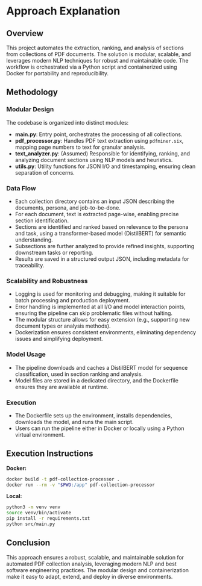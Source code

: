 # Approach Explanation

## Overview
This project automates the extraction, ranking, and analysis of sections from collections of PDF documents. The solution is modular, scalable, and leverages modern NLP techniques for robust and maintainable code. The workflow is orchestrated via a Python script and containerized using Docker for portability and reproducibility.

## Methodology

### Modular Design
The codebase is organized into distinct modules:
- **main.py**: Entry point, orchestrates the processing of all collections.
- **pdf_processor.py**: Handles PDF text extraction using `pdfminer.six`, mapping page numbers to text for granular analysis.
- **text_analyzer.py**: (Assumed) Responsible for identifying, ranking, and analyzing document sections using NLP models and heuristics.
- **utils.py**: Utility functions for JSON I/O and timestamping, ensuring clean separation of concerns.

### Data Flow
- Each collection directory contains an input JSON describing the documents, persona, and job-to-be-done.
- For each document, text is extracted page-wise, enabling precise section identification.
- Sections are identified and ranked based on relevance to the persona and task, using a transformer-based model (DistilBERT) for semantic understanding.
- Subsections are further analyzed to provide refined insights, supporting downstream tasks or reporting.
- Results are saved in a structured output JSON, including metadata for traceability.

### Scalability and Robustness
- Logging is used for monitoring and debugging, making it suitable for batch processing and production deployment.
- Error handling is implemented at all I/O and model interaction points, ensuring the pipeline can skip problematic files without halting.
- The modular structure allows for easy extension (e.g., supporting new document types or analysis methods).
- Dockerization ensures consistent environments, eliminating dependency issues and simplifying deployment.

### Model Usage
- The pipeline downloads and caches a DistilBERT model for sequence classification, used in section ranking and analysis.
- Model files are stored in a dedicated directory, and the Dockerfile ensures they are available at runtime.

### Execution
- The Dockerfile sets up the environment, installs dependencies, downloads the model, and runs the main script.
- Users can run the pipeline either in Docker or locally using a Python virtual environment.

## Execution Instructions

**Docker:**
```bash
docker build -t pdf-collection-processor .
docker run --rm -v "$PWD:/app" pdf-collection-processor
```

**Local:**
```bash
python3 -m venv venv
source venv/bin/activate
pip install -r requirements.txt
python src/main.py
```

## Conclusion
This approach ensures a robust, scalable, and maintainable solution for automated PDF collection analysis, leveraging modern NLP and best software engineering practices. The modular design and containerization make it easy to adapt, extend, and deploy in diverse environments.
